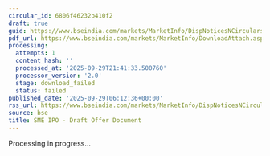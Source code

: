 ```yaml
---
circular_id: 6806f46232b410f2
draft: true
guid: https://www.bseindia.com/markets/MarketInfo/DispNoticesNCirculars.aspx?Noticeid={B3B6C9A4-7065-4641-BF0D-6BA3E6C9816D}&noticeno=20250929-4&dt=09/29/2025&icount=4&totcount=87&flag=0
pdf_url: https://www.bseindia.com/markets/MarketInfo/DownloadAttach.aspx?id=20250929-4&attachedId=
processing:
  attempts: 1
  content_hash: ''
  processed_at: '2025-09-29T21:41:33.500760'
  processor_version: '2.0'
  stage: download_failed
  status: failed
published_date: '2025-09-29T06:12:36+00:00'
rss_url: https://www.bseindia.com/markets/MarketInfo/DispNoticesNCirculars.aspx?Noticeid={B3B6C9A4-7065-4641-BF0D-6BA3E6C9816D}&noticeno=20250929-4&dt=09/29/2025&icount=4&totcount=87&flag=0
source: bse
title: SME IPO - Draft Offer Document
---
```


Processing in progress...